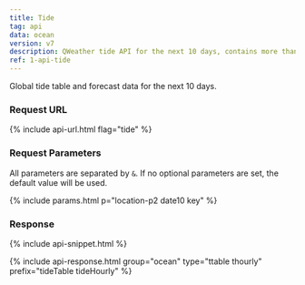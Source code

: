 ```yaml
---
title: Tide
tag: api
data: ocean
version: v7
description: QWeather tide API for the next 10 days, contains more than 10,000 ports or locations around the world, including tide table and hourly tide forecast data.
ref: 1-api-tide
---
```


Global tide table and forecast data for the next 10 days.

### Request URL

{% include api-url.html flag="tide" %}

### Request Parameters

All parameters are separated by `&`. If no optional parameters are set, the default value will be used.

{% include params.html p="location-p2 date10 key" %}

### Response

{% include api-snippet.html %}

{% include api-response.html group="ocean" type="ttable thourly" prefix="tideTable tideHourly" %}
